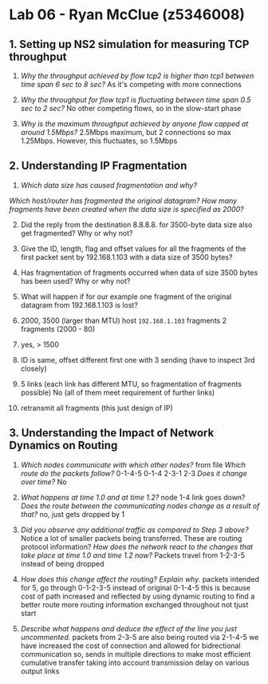 <!-- SPDX-License-Identifier: zlib-acknowledgement -->

# Lab 06 - Ryan McClue (z5346008)

## 1. Setting up NS2 simulation for measuring TCP throughput
1. *Why the throughput achieved by flow tcp2 is higher than tcp1 between 
time span 6 sec to 8 sec?*
As it's competing with more connections 

2. *Why the throughput for flow tcp1 is fluctuating between time span 0.5 sec to 2 sec?*
No other competing flows, so in the slow-start phase

3. *Why is the maximum throughput achieved by anyone flow capped at around 1.5Mbps?*
2.5Mbps maximum, but 2 connections so max 1.25Mbps. However, this fluctuates, so 1.5Mbps


## 2. Understanding IP Fragmentation

1. *Which data size has caused fragmentation and why?* 

*Which host/router has fragmented the original datagram?* 
*How many fragments have been created when the data size is specified as 2000?*

2. Did the reply from the destination 8.8.8.8. for 3500-byte data size also get fragmented? Why or why not?

3. Give the ID, length, flag and offset values for all the fragments of the first packet sent by 192.168.1.103 with a data size of 3500 bytes?

4. Has fragmentation of fragments occurred when data of size 3500 bytes has been used? Why or why not?

5. What will happen if for our example one fragment of the original datagram from 192.168.1.103 is lost? 

1. 2000, 3500 (larger than MTU)
host `192.168.1.103` fragments
2 fragments
(2000 - 80)

2. yes, > 1500

3. ID is same, offset different
first one with 3 sending (have to inspect 3rd closely)

4. 5 links (each link has different MTU, so fragmentation of fragments possible)
No (all of them meet requirement of further links)

5. retransmit all fragments
(this just design of IP)

## 3. Understanding the Impact of Network Dynamics on Routing 
1. *Which nodes communicate with which other nodes?* 
from file
*Which route do the packets follow?* 
0-1-4-5
0-1-4
2-3-1
2-3
*Does it change over time?*
No 

2. *What happens at time 1.0 and at time 1.2?* 
node 1-4 link goes down?
*Does the route between the communicating nodes change as a result of that?*
no, just gets dropped by 1

3. *Did you observe any additional traffic as compared to Step 3 above?* 
Notice a lot of smaller packets being transferred. These are routing protocol information?
*How does the network react to the changes that take place at time 1.0 and time 1.2 now?*
Packets travel from 1-2-3-5 instead of being dropped

4. *How does this change affect the routing? Explain why.*
packets intended for 5, go through 0-1-2-3-5 instead of original 0-1-4-5
this is because cost of path increased and reflected by using dynamic routing to find a better route
more routing information exchanged throughout not tjust start

5. *Describe what happens and deduce the effect of the line you just uncommented.*
packets from 2-3-5 are also being routed via 2-1-4-5
we have increased the cost of connection and allowed for bidrectional communication
so, sends in multiple directions to make most efficient cumulative transfer
taking into account transmission delay on various output links
